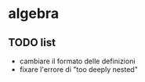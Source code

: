 # algebra

## TODO list

- cambiare il formato delle definizioni
- fixare l'errore di "too deeply nested"


